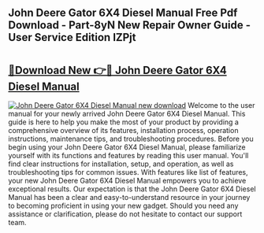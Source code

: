 ## John Deere Gator 6X4 Diesel Manual Free Pdf Download - Part-8yN New Repair Owner Guide - User Service Edition IZPjt

# <h2><a href="http://bc74929.oget.top/?id=John+Deere+Gator+6X4+Diesel+Manual">🔗Download New 👉🔴 John Deere Gator 6X4 Diesel Manual</a></h2>

[![John Deere Gator 6X4 Diesel Manual new download](https://i.imgur.com/5g1atiW.png)](http://bc74929.oget.top/?id=John+Deere+Gator+6X4+Diesel+Manual)
Welcome to the user manual for your newly arrived John Deere Gator 6X4 Diesel Manual. This guide is here to help you make the most of your product by providing a comprehensive overview of its features, installation process, operation instructions, maintenance tips, and troubleshooting procedures. Before you begin using your John Deere Gator 6X4 Diesel Manual, please familiarize yourself with its functions and features by reading this user manual. You'll find clear instructions for installation, setup, and operation, as well as troubleshooting tips for common issues. With features like list of features, your new John Deere Gator 6X4 Diesel Manual empowers you to achieve exceptional results. Our expectation is that the John Deere Gator 6X4 Diesel Manual has been a clear and easy-to-understand resource in your journey to becoming proficient in using your new gadget. Should you need any assistance or clarification, please do not hesitate to contact our support team.
